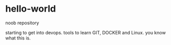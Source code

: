 # hello-world
noob repository

starting to get into devops.
tools to learn GIT, DOCKER and Linux.
you know what this is.
